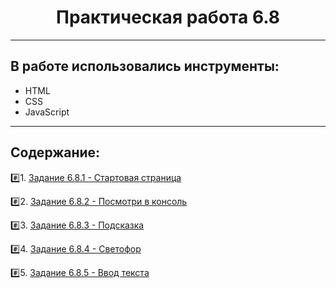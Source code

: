 <h1 align="center">Практическая работа 6.8</h1>

___
## В работе использовались инструменты:
* HTML
* CSS
* JavaScript

___
## Содержание:

#️⃣1. [Задание 6.8.1 - Стартовая страница](index.html)

#️⃣2. [Задание 6.8.2 - Посмотри в консоль](task1)

#️⃣3. [Задание 6.8.3 - Подсказка](task2)

#️⃣4. [Задание 6.8.4 - Светофор](task3)

#️⃣5. [Задание 6.8.5 - Ввод текста](task4)